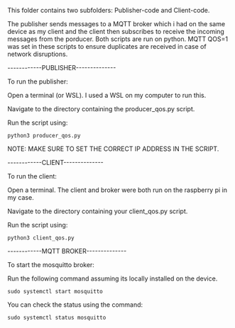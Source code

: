 This folder contains two subfolders: Publisher-code and Client-code.

The publisher sends messages to a MQTT broker which i had on the same device as my client
and the client then subscribes to receive the incoming messages from the porducer. Both scripts are run on python.
MQTT QOS=1 was set in these scripts to ensure duplicates are received in case of network disruptions.

------------PUBLISHER--------------

To run the publisher:

Open a terminal (or WSL). I used a WSL on my computer to run this.

Navigate to the directory containing the producer_qos.py script.

Run the script using:

	python3 producer_qos.py

NOTE: MAKE SURE TO SET THE CORRECT IP ADDRESS IN THE SCRIPT.

------------CLIENT--------------

To run the client:

Open a terminal. The client and broker were both run on the raspberry pi in my case.

Navigate to the directory containing your client_qos.py script.

Run the script using:

	python3 client_qos.py



------------MQTT BROKER--------------

To start the mosquitto broker:

Run the following command assuming its locally installed on the device.

	sudo systemctl start mosquitto

You can check the status using the command:

	sudo systemctl status mosquitto


